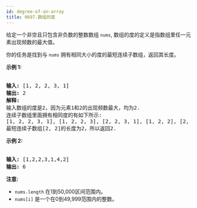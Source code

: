 ```yaml
---
id: degree-of-an-array
title: 0697.数组的度
---
```

给定一个非空且只包含非负数的整数数组 <code>nums</code>, 数组的度的定义是指数组里任一元素出现频数的最大值。

你的任务是找到与 <code>nums</code> 拥有相同大小的度的最短连续子数组，返回其长度。

**示例 1:**


<pre><br/><strong>输入:</strong> [1, 2, 2, 3, 1]<br/><strong>输出:</strong> 2<br/><strong>解释:</strong> <br/>输入数组的度是2，因为元素1和2的出现频数最大，均为2.<br/>连续子数组里面拥有相同度的有如下所示:<br/>[1, 2, 2, 3, 1], [1, 2, 2, 3], [2, 2, 3, 1], [1, 2, 2], [2, 2, 3], [2, 2]<br/>最短连续子数组[2, 2]的长度为2，所以返回2.<br/></pre>

**示例 2:**


<pre><br/><strong>输入:</strong> [1,2,2,3,1,4,2]<br/><strong>输出:</strong> 6<br/></pre>

**注意:**


- <code>nums.length</code> 在1到50,000区间范围内。
- <code>nums[i]</code> 是一个在0到49,999范围内的整数。
